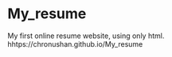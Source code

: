 # My_resume
My first online resume website, using only html.
hhtps://chronushan.github.io/My_resume

